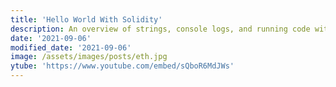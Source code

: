 ```yaml
---
title: 'Hello World With Solidity'
description: An overview of strings, console logs, and running code with Hardhat and Solidity.
date: '2021-09-06'
modified_date: '2021-09-06'
image: /assets/images/posts/eth.jpg
ytube: 'https://www.youtube.com/embed/sQboR6MdJWs'
---
```


